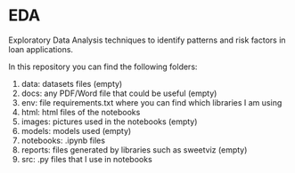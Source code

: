 # EDA
Exploratory Data Analysis techniques to identify patterns and risk factors in loan applications. <p>
In this repository you can find the following folders: <p>
  1. data: datasets files (empty)
  2. docs: any PDF/Word file that could be useful (empty)
  3. env: file requirements.txt where you can find which libraries I am using
  4. html: html files of the notebooks
  5. images: pictures used in the notebooks (empty)
  6. models: models used (empty)
  7. notebooks: .ipynb files
  8. reports: files generated by libraries such as sweetviz (empty)
  9. src: .py files that I use in notebooks
